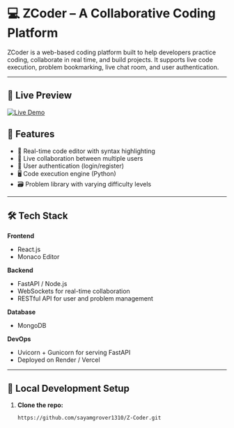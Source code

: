 # 💻 ZCoder – A Collaborative Coding Platform

ZCoder is a web-based coding platform built to help developers practice coding, collaborate in real time, and build projects. It supports live code execution, problem bookmarking, live chat room, and user authentication.

---

## 🚀 Live Preview  
[![Live Demo](https://img.shields.io/badge/Live%20Preview-ZCoder-blue?style=for-the-badge)](https://zcoder-amber.vercel.app)


## 🚀 Features

- 🧠 Real-time code editor with syntax highlighting
- 💬 Live collaboration between multiple users
- 🔐 User authentication (login/register)
- 🖥️ Code execution engine (Python)
- 🗃️ Problem library with varying difficulty levels

---

## 🛠️ Tech Stack

**Frontend**
- React.js
- Monaco Editor

**Backend**
- FastAPI / Node.js
- WebSockets for real-time collaboration
- RESTful API for user and problem management

**Database**
- MongoDB

**DevOps**
- Uvicorn + Gunicorn for serving FastAPI
- Deployed on Render / Vercel

---

## 🧪 Local Development Setup

1. **Clone the repo:**
   ```bash
   https://github.com/sayamgrover1310/Z-Coder.git

